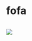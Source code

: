 # fofa
```plain

```

![](https://cdn.nlark.com/yuque/0/2024/png/43104311/1727098686920-a27b6b80-67c5-46d7-9bef-67fa670b3b87.png)

